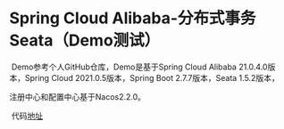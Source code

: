 # Spring Cloud Alibaba-分布式事务Seata（Demo测试） <!-- {docsify-ignore-all} -->



​    Demo参考个人GitHub仓库，Demo是基于Spring Cloud Alibaba 21.0.4.0版本，Spring Cloud 2021.0.5版本，Spring Boot 2.7.7版本，Seata 1.5.2版本，

注册中心和配置中心基于Nacos2.2.0。

​    代码[地址](https://github.com/Redick01/spring-cloud-alibaba-framework/tree/master/ruuby-biz/ruuby-seata-biz)

